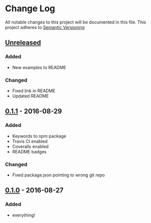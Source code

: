 # Change Log
All notable changes to this project will be documented in this file.
This project adheres to [Semantic Versioning](http://semver.org/)

<!--

- List releases in reverse-chronological order (newest on top).
- Write all dates in YYYY-MM-DD format. (Example: 2012-06-02 for June 2nd, 2012.)
- It’s international, sensible, and language-independent.

- Group changes to describe their impact on the project, as follows:
### Added for new features.
### Changed for changes in existing functionality.
### Deprecated for once-stable features removed in upcoming releases.
### Removed for deprecated features removed in this release.
### Fixed for any bug fixes.
### Security to invite users to upgrade in case of vulnerabilities.

-->

## [Unreleased]

### Added
- New examples to README

### Changed
- Fixed link in README
- Updated README

## [0.1.1] - 2016-08-29

### Added
- Keywords to npm package
- Travis CI enabled
- Coveralls enabled
- README badges

### Changed
- Fixed package.json pointing to wrong git repo

## [0.1.0] - 2016-08-27

### Added
- everything!

[Unreleased]: https://github.com/michaelmitchell/babel-plugin-pipe-composition/compare/0.1.1...HEAD
[0.1.1]: https://github.com/michaelmitchell/babel-plugin-pipe-composition/compare/0.1.0...0.1.1
[0.1.0]: https://github.com/michaelmitchell/babel-plugin-pipe-composition/compare/80a14e6993226c1fc8ff1a8dce3f51d1a399d751...0.1.0
